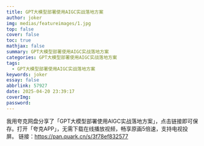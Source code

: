 ```yaml
---
title: GPT大模型部署使用AIGC实战落地方案
author: joker
img: medias/featureimages/1.jpg
top: false
cover: false
toc: true
mathjax: false
summary: GPT大模型部署使用AIGC实战落地方案
categories: GPT大模型部署使用AIGC实战落地方案
tags:
  - GPT大模型部署使用AIGC实战落地方案
keywords: joker
essay: false
abbrlink: 57927
date: 2025-04-20 23:39:17
coverImg:
password:
---
```


我用夸克网盘分享了「GPT大模型部署使用AIGC实战落地方案」，点击链接即可保存。打开「夸克APP」，无需下载在线播放视频，畅享原画5倍速，支持电视投屏。
链接：https://pan.quark.cn/s/3f78ef832577
